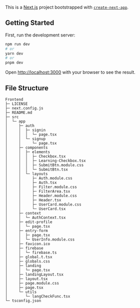 This is a [Next.js](https://nextjs.org/) project bootstrapped with [`create-next-app`](https://github.com/vercel/next.js/tree/canary/packages/create-next-app).

## Getting Started

First, run the development server:

```bash
npm run dev
# or
yarn dev
# or
pnpm dev
```

Open [http://localhost:3000](http://localhost:3000) with your browser to see the result.



## File Structure

```
Frontend
├─ LICENSE
├─ next.config.js
├─ README.md
├─ src
│  └─ app
│     ├─ auth
│     │  ├─ signin
│     │  │  └─ page.tsx
│     │  └─ signup
│     │     └─ page.tsx
│     ├─ components
│     │  ├─ elements
│     │  │  ├─ Checkbox.tsx
│     │  │  ├─ Learning-Checkbox.tsx
│     │  │  ├─ SubmitBtn.module.css
│     │  │  └─ SubmitBtn.tsx
│     │  └─ layouts
│     │     ├─ Auth.module.css
│     │     ├─ Auth.tsx
│     │     ├─ Filter.module.css
│     │     ├─ FilterArea.tsx
│     │     ├─ Header.module.css
│     │     ├─ Header.tsx
│     │     ├─ UserCard.module.css
│     │     └─ UserCard.tsx
│     ├─ context
│     │  └─ AuthContext.tsx
│     ├─ edit-profile
│     │  └─ page.tsx
│     ├─ entry-form
│     │  ├─ page.tsx
│     │  └─ UserInfo.module.css
│     ├─ favicon.ico
│     ├─ firebase
│     │  └─ firebase.ts
│     ├─ global.t.tsx
│     ├─ globals.css
│     ├─ landing
│     │  └─ page.tsx
│     ├─ landingLayout.tsx
│     ├─ layout.tsx
│     ├─ page.module.css
│     ├─ page.tsx
│     └─ utils
│        └─ langCheckFunc.tsx
└─ tsconfig.json

```